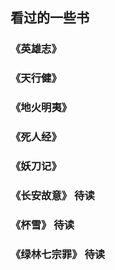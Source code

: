 ## 看过的一些书
### 《英雄志》
### 《天行健》
### 《地火明夷》
### 《死人经》
### 《妖刀记》
### 《长安故意》  待读
### 《杯雪》  待读
### 《绿林七宗罪》  待读